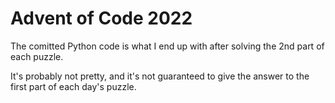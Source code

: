 # Advent of Code 2022

The comitted Python code is what I end up with after solving the 2nd part of each puzzle.

It's probably not pretty, and it's not guaranteed to give the answer to the first part of each day's puzzle.
